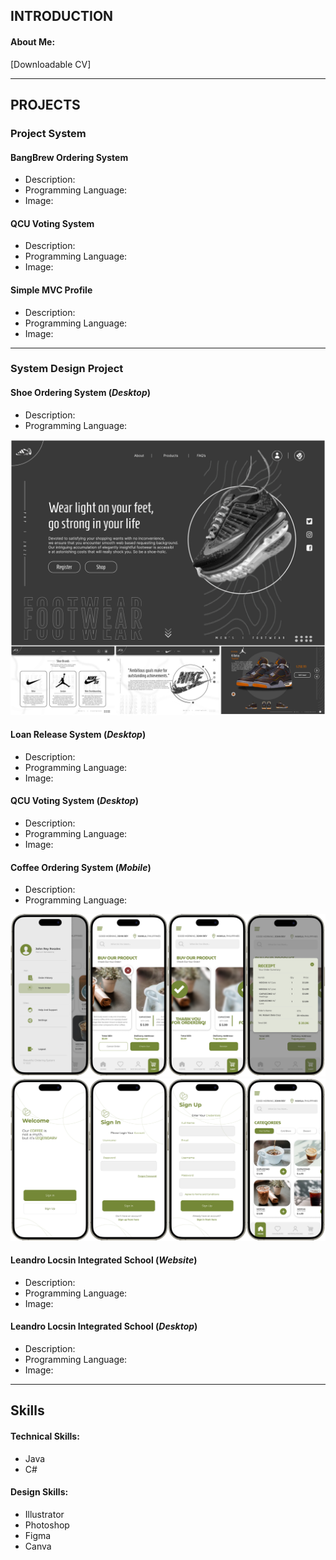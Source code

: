 ## INTRODUCTION
#### About Me:
[Downloadable CV]

___

## PROJECTS

### Project System
#### BangBrew Ordering System
- Description:
- Programming Language:
- Image:

#### QCU Voting System
- Description:
- Programming Language:
- Image:

#### Simple MVC Profile
- Description:
- Programming Language:
- Image:

___

### **System Design Project**
#### Shoe Ordering System (_Desktop_)
- Description:
- Programming Language:
  
![SHOE-ORDERING_SYSTEM](assets/SHOE-ORDERING-SYSTEM.png)

#### **Loan Release System** (_Desktop_)
- Description:
- Programming Language:
- Image:

#### **QCU Voting System** (_Desktop_)
- Description:
- Programming Language:
- Image:

#### **Coffee Ordering System** (_Mobile_)
- Description:
- Programming Language:

![COFFEE-ORDERING-1](assets/COFFEE-ORDERING-2.png)
![COFFEE-ORDERING-2](assets/COFFEE-ORDERING-1.png)
  
#### **Leandro Locsin Integrated School** (_Website_)
- Description:
- Programming Language:
- Image:

#### **Leandro Locsin Integrated School** (_Desktop_)
- Description:
- Programming Language:
- Image:

  
___

## Skills
#### Technical Skills:
- Java
- C#

#### Design Skills:
- Illustrator
- Photoshop
- Figma
- Canva




